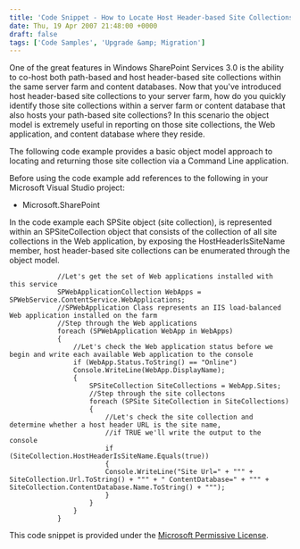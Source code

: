 ```yaml
---
title: 'Code Snippet - How to Locate Host Header-based Site Collections in Windows SharePoint Services 3.0'
date: Thu, 19 Apr 2007 21:48:00 +0000
draft: false
tags: ['Code Samples', 'Upgrade &amp; Migration']
---
```


One of the great features in Windows SharePoint Services 3.0 is the ability to co-host both path-based and host header-based site collections within the same server farm and content databases. Now that you've introduced host header-based site collections to your server farm, how do you quickly identify those site collections within a server farm or content database that also hosts your path-based site collections? In this scenario the object model is extremely useful in reporting on those site collections, the Web application, and content database where they reside.

The following code example provides a basic object model approach to locating and returning those site collection via a Command Line application.

Before using the code example add references to the following in your Microsoft Visual Studio project:

*   Microsoft.SharePoint

In the code example each SPSite object (site collection), is represented within an SPSiteCollection object that consists of the collection of all site collections in the Web application, by exposing the HostHeaderIsSiteName member, host header-based site collections can be enumerated through the object model.

```
            //Let's get the set of Web applications installed with this service
            SPWebApplicationCollection WebApps = SPWebService.ContentService.WebApplications;
            //SPWebApplication Class represents an IIS load-balanced Web application installed on the farm
            //Step through the Web applications
            foreach (SPWebApplication WebApp in WebApps)
            {
                //Let's check the Web application status before we begin and write each available Web application to the console
                if (WebApp.Status.ToString() == "Online")
                Console.WriteLine(WebApp.DisplayName);
                {
                    SPSiteCollection SiteCollections = WebApp.Sites;
                    //Step through the site collectons
                    foreach (SPSite SiteCollection in SiteCollections)
                    {
                        //Let's check the site collection and determine whether a host header URL is the site name, 
                        //if TRUE we'll write the output to the console
                        if (SiteCollection.HostHeaderIsSiteName.Equals(true))
                        {
                        Console.WriteLine("Site Url=" + """ + SiteCollection.Url.ToString() + """ + " ContentDatabase=" + """ + SiteCollection.ContentDatabase.Name.ToString() + """);
                        }
                    }
                }
            }
```

This code snippet is provided under the [Microsoft Permissive License](http://www.microsoft.com/resources/sharedsource/licensingbasics/permissivelicense.mspx).